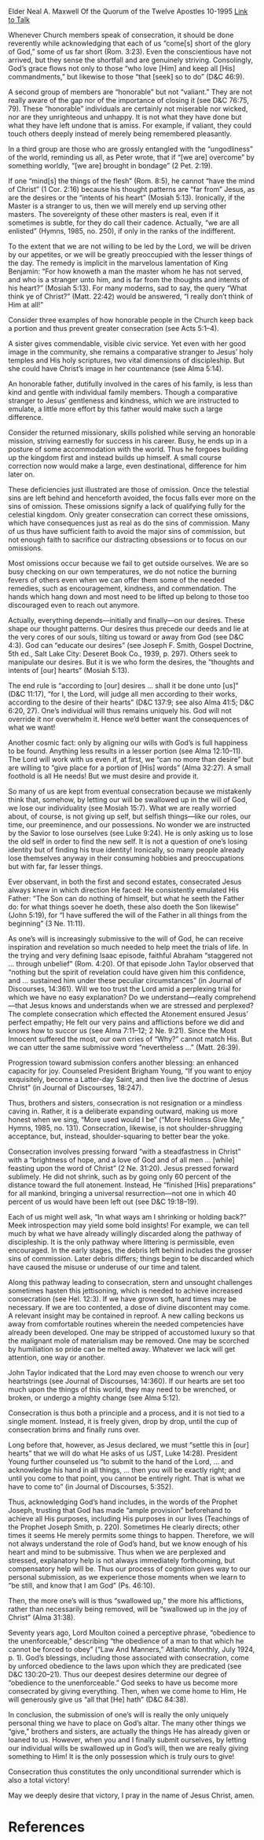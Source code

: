 Elder Neal A. Maxwell
Of the Quorum of the Twelve Apostles
10-1995
[Link to Talk](https://www.churchofjesuschrist.org/study/general-conference/1995/10/swallowed-up-in-the-will-of-the-father?lang=eng)

Whenever Church members speak of consecration, it should be done reverently while acknowledging that each of us “come[s] short of the glory of God,” some of us far short (Rom. 3:23). Even the conscientious have not arrived, but they sense the shortfall and are genuinely striving. Consolingly, God’s grace flows not only to those “who love [Him] and keep all [His] commandments,” but likewise to those “that [seek] so to do” (D&C 46:9).

A second group of members are “honorable” but not “valiant.” They are not really aware of the gap nor of the importance of closing it (see D&C 76:75, 79). These “honorable” individuals are certainly not miserable nor wicked, nor are they unrighteous and unhappy. It is not what they have done but what they have left undone that is amiss. For example, if valiant, they could touch others deeply instead of merely being remembered pleasantly.

In a third group are those who are grossly entangled with the “ungodliness” of the world, reminding us all, as Peter wrote, that if “[we are] overcome” by something worldly, “[we are] brought in bondage” (2 Pet. 2:19).

If one “mind[s] the things of the flesh” (Rom. 8:5), he cannot “have the mind of Christ” (1 Cor. 2:16) because his thought patterns are “far from” Jesus, as are the desires or the “intents of his heart” (Mosiah 5:13). Ironically, if the Master is a stranger to us, then we will merely end up serving other masters. The sovereignty of these other masters is real, even if it sometimes is subtle, for they do call their cadence. Actually, “we are all enlisted” (Hymns, 1985, no. 250), if only in the ranks of the indifferent.

To the extent that we are not willing to be led by the Lord, we will be driven by our appetites, or we will be greatly preoccupied with the lesser things of the day. The remedy is implicit in the marvelous lamentation of King Benjamin: “For how knoweth a man the master whom he has not served, and who is a stranger unto him, and is far from the thoughts and intents of his heart?” (Mosiah 5:13). For many moderns, sad to say, the query “What think ye of Christ?” (Matt. 22:42) would be answered, “I really don’t think of Him at all!”

Consider three examples of how honorable people in the Church keep back a portion and thus prevent greater consecration (see Acts 5:1–4).

A sister gives commendable, visible civic service. Yet even with her good image in the community, she remains a comparative stranger to Jesus’ holy temples and His holy scriptures, two vital dimensions of discipleship. But she could have Christ’s image in her countenance (see Alma 5:14).

An honorable father, dutifully involved in the cares of his family, is less than kind and gentle with individual family members. Though a comparative stranger to Jesus’ gentleness and kindness, which we are instructed to emulate, a little more effort by this father would make such a large difference.

Consider the returned missionary, skills polished while serving an honorable mission, striving earnestly for success in his career. Busy, he ends up in a posture of some accommodation with the world. Thus he forgoes building up the kingdom first and instead builds up himself. A small course correction now would make a large, even destinational, difference for him later on.

These deficiencies just illustrated are those of omission. Once the telestial sins are left behind and henceforth avoided, the focus falls ever more on the sins of omission. These omissions signify a lack of qualifying fully for the celestial kingdom. Only greater consecration can correct these omissions, which have consequences just as real as do the sins of commission. Many of us thus have sufficient faith to avoid the major sins of commission, but not enough faith to sacrifice our distracting obsessions or to focus on our omissions.

Most omissions occur because we fail to get outside ourselves. We are so busy checking on our own temperatures, we do not notice the burning fevers of others even when we can offer them some of the needed remedies, such as encouragement, kindness, and commendation. The hands which hang down and most need to be lifted up belong to those too discouraged even to reach out anymore.

Actually, everything depends—initially and finally—on our desires. These shape our thought patterns. Our desires thus precede our deeds and lie at the very cores of our souls, tilting us toward or away from God (see D&C 4:3). God can “educate our desires” (see Joseph F. Smith, Gospel Doctrine, 5th ed., Salt Lake City: Deseret Book Co., 1939, p. 297). Others seek to manipulate our desires. But it is we who form the desires, the “thoughts and intents of [our] hearts” (Mosiah 5:13).

The end rule is “according to [our] desires … shall it be done unto [us]” (D&C 11:17), “for I, the Lord, will judge all men according to their works, according to the desire of their hearts” (D&C 137:9; see also Alma 41:5; D&C 6:20, 27). One’s individual will thus remains uniquely his. God will not override it nor overwhelm it. Hence we’d better want the consequences of what we want!

Another cosmic fact: only by aligning our wills with God’s is full happiness to be found. Anything less results in a lesser portion (see Alma 12:10–11). The Lord will work with us even if, at first, we “can no more than desire” but are willing to “give place for a portion of [His] words” (Alma 32:27). A small foothold is all He needs! But we must desire and provide it.

So many of us are kept from eventual consecration because we mistakenly think that, somehow, by letting our will be swallowed up in the will of God, we lose our individuality (see Mosiah 15:7). What we are really worried about, of course, is not giving up self, but selfish things—like our roles, our time, our preeminence, and our possessions. No wonder we are instructed by the Savior to lose ourselves (see Luke 9:24). He is only asking us to lose the old self in order to find the new self. It is not a question of one’s losing identity but of finding his true identity! Ironically, so many people already lose themselves anyway in their consuming hobbies and preoccupations but with far, far lesser things.

Ever observant, in both the first and second estates, consecrated Jesus always knew in which direction He faced: He consistently emulated His Father: “The Son can do nothing of himself, but what he seeth the Father do: for what things soever he doeth, these also doeth the Son likewise” (John 5:19), for “I have suffered the will of the Father in all things from the beginning” (3 Ne. 11:11).

As one’s will is increasingly submissive to the will of God, he can receive inspiration and revelation so much needed to help meet the trials of life. In the trying and very defining Isaac episode, faithful Abraham “staggered not … through unbelief” (Rom. 4:20). Of that episode John Taylor observed that “nothing but the spirit of revelation could have given him this confidence, and … sustained him under these peculiar circumstances” (in Journal of Discourses, 14:361). Will we too trust the Lord amid a perplexing trial for which we have no easy explanation? Do we understand—really comprehend—that Jesus knows and understands when we are stressed and perplexed? The complete consecration which effected the Atonement ensured Jesus’ perfect empathy; He felt our very pains and afflictions before we did and knows how to succor us (see Alma 7:11–12; 2 Ne. 9:21). Since the Most Innocent suffered the most, our own cries of “Why?” cannot match His. But we can utter the same submissive word “nevertheless …” (Matt. 26:39).

Progression toward submission confers another blessing: an enhanced capacity for joy. Counseled President Brigham Young, “If you want to enjoy exquisitely, become a Latter-day Saint, and then live the doctrine of Jesus Christ” (in Journal of Discourses, 18:247).

Thus, brothers and sisters, consecration is not resignation or a mindless caving in. Rather, it is a deliberate expanding outward, making us more honest when we sing, “More used would I be” (“More Holiness Give Me,” Hymns, 1985, no. 131). Consecration, likewise, is not shoulder-shrugging acceptance, but, instead, shoulder-squaring to better bear the yoke.

Consecration involves pressing forward “with a steadfastness in Christ” with a “brightness of hope, and a love of God and of all men … [while] feasting upon the word of Christ” (2 Ne. 31:20). Jesus pressed forward sublimely. He did not shrink, such as by going only 60 percent of the distance toward the full atonement. Instead, He “finished [His] preparations” for all mankind, bringing a universal resurrection—not one in which 40 percent of us would have been left out (see D&C 19:18–19).

Each of us might well ask, “In what ways am I shrinking or holding back?” Meek introspection may yield some bold insights! For example, we can tell much by what we have already willingly discarded along the pathway of discipleship. It is the only pathway where littering is permissible, even encouraged. In the early stages, the debris left behind includes the grosser sins of commission. Later debris differs; things begin to be discarded which have caused the misuse or underuse of our time and talent.

Along this pathway leading to consecration, stern and unsought challenges sometimes hasten this jettisoning, which is needed to achieve increased consecration (see Hel. 12:3). If we have grown soft, hard times may be necessary. If we are too contented, a dose of divine discontent may come. A relevant insight may be contained in reproof. A new calling beckons us away from comfortable routines wherein the needed competencies have already been developed. One may be stripped of accustomed luxury so that the malignant mole of materialism may be removed. One may be scorched by humiliation so pride can be melted away. Whatever we lack will get attention, one way or another.

John Taylor indicated that the Lord may even choose to wrench our very heartstrings (see Journal of Discourses, 14:360). If our hearts are set too much upon the things of this world, they may need to be wrenched, or broken, or undergo a mighty change (see Alma 5:12).

Consecration is thus both a principle and a process, and it is not tied to a single moment. Instead, it is freely given, drop by drop, until the cup of consecration brims and finally runs over.

Long before that, however, as Jesus declared, we must “settle this in [our] hearts” that we will do what He asks of us (JST, Luke 14:28). President Young further counseled us “to submit to the hand of the Lord, … and acknowledge his hand in all things, … then you will be exactly right; and until you come to that point, you cannot be entirely right. That is what we have to come to” (in Journal of Discourses, 5:352).

Thus, acknowledging God’s hand includes, in the words of the Prophet Joseph, trusting that God has made “ample provision” beforehand to achieve all His purposes, including His purposes in our lives (Teachings of the Prophet Joseph Smith, p. 220). Sometimes He clearly directs; other times it seems He merely permits some things to happen. Therefore, we will not always understand the role of God’s hand, but we know enough of his heart and mind to be submissive. Thus when we are perplexed and stressed, explanatory help is not always immediately forthcoming, but compensatory help will be. Thus our process of cognition gives way to our personal submission, as we experience those moments when we learn to “be still, and know that I am God” (Ps. 46:10).

Then, the more one’s will is thus “swallowed up,” the more his afflictions, rather than necessarily being removed, will be “swallowed up in the joy of Christ” (Alma 31:38).

Seventy years ago, Lord Moulton coined a perceptive phrase, “obedience to the unenforceable,” describing “the obedience of a man to that which he cannot be forced to obey” (“Law And Manners,” Atlantic Monthly, July 1924, p. 1). God’s blessings, including those associated with consecration, come by unforced obedience to the laws upon which they are predicated (see D&C 130:20–21). Thus our deepest desires determine our degree of “obedience to the unenforceable.” God seeks to have us become more consecrated by giving everything. Then, when we come home to Him, He will generously give us “all that [He] hath” (D&C 84:38).

In conclusion, the submission of one’s will is really the only uniquely personal thing we have to place on God’s altar. The many other things we “give,” brothers and sisters, are actually the things He has already given or loaned to us. However, when you and I finally submit ourselves, by letting our individual wills be swallowed up in God’s will, then we are really giving something to Him! It is the only possession which is truly ours to give!

Consecration thus constitutes the only unconditional surrender which is also a total victory!

May we deeply desire that victory, I pray in the name of Jesus Christ, amen.

# References
